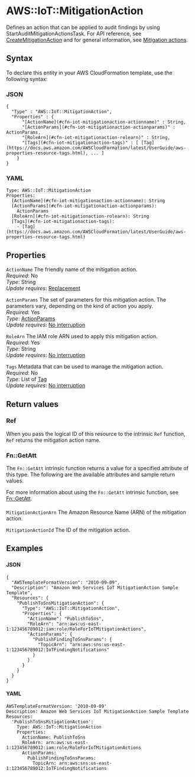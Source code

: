 # AWS::IoT::MitigationAction<a name="aws-resource-iot-mitigationaction"></a>

Defines an action that can be applied to audit findings by using StartAuditMitigationActionsTask\. For API reference, see [CreateMitigationAction](https://docs.aws.amazon.com/iot/latest/apireference/API_CreateMitigationAction.html) and for general information, see [Mitigation actions](https://docs.aws.amazon.com/iot/latest/developerguide/dd-mitigation-actions.html)\.

## Syntax<a name="aws-resource-iot-mitigationaction-syntax"></a>

To declare this entity in your AWS CloudFormation template, use the following syntax:

### JSON<a name="aws-resource-iot-mitigationaction-syntax.json"></a>

```
{
  "Type" : "AWS::IoT::MitigationAction",
  "Properties" : {
      "[ActionName](#cfn-iot-mitigationaction-actionname)" : String,
      "[ActionParams](#cfn-iot-mitigationaction-actionparams)" : ActionParams,
      "[RoleArn](#cfn-iot-mitigationaction-rolearn)" : String,
      "[Tags](#cfn-iot-mitigationaction-tags)" : [ [Tag](https://docs.aws.amazon.com/AWSCloudFormation/latest/UserGuide/aws-properties-resource-tags.html), ... ]
    }
}
```

### YAML<a name="aws-resource-iot-mitigationaction-syntax.yaml"></a>

```
Type: AWS::IoT::MitigationAction
Properties: 
  [ActionName](#cfn-iot-mitigationaction-actionname): String
  [ActionParams](#cfn-iot-mitigationaction-actionparams): 
    ActionParams
  [RoleArn](#cfn-iot-mitigationaction-rolearn): String
  [Tags](#cfn-iot-mitigationaction-tags): 
    - [Tag](https://docs.aws.amazon.com/AWSCloudFormation/latest/UserGuide/aws-properties-resource-tags.html)
```

## Properties<a name="aws-resource-iot-mitigationaction-properties"></a>

`ActionName`  <a name="cfn-iot-mitigationaction-actionname"></a>
The friendly name of the mitigation action\.  
*Required*: No  
*Type*: String  
*Update requires*: [Replacement](https://docs.aws.amazon.com/AWSCloudFormation/latest/UserGuide/using-cfn-updating-stacks-update-behaviors.html#update-replacement)

`ActionParams`  <a name="cfn-iot-mitigationaction-actionparams"></a>
The set of parameters for this mitigation action\. The parameters vary, depending on the kind of action you apply\.  
*Required*: Yes  
*Type*: [ActionParams](aws-properties-iot-mitigationaction-actionparams.md)  
*Update requires*: [No interruption](https://docs.aws.amazon.com/AWSCloudFormation/latest/UserGuide/using-cfn-updating-stacks-update-behaviors.html#update-no-interrupt)

`RoleArn`  <a name="cfn-iot-mitigationaction-rolearn"></a>
The IAM role ARN used to apply this mitigation action\.  
*Required*: Yes  
*Type*: String  
*Update requires*: [No interruption](https://docs.aws.amazon.com/AWSCloudFormation/latest/UserGuide/using-cfn-updating-stacks-update-behaviors.html#update-no-interrupt)

`Tags`  <a name="cfn-iot-mitigationaction-tags"></a>
Metadata that can be used to manage the mitigation action\.  
*Required*: No  
*Type*: List of [Tag](https://docs.aws.amazon.com/AWSCloudFormation/latest/UserGuide/aws-properties-resource-tags.html)  
*Update requires*: [No interruption](https://docs.aws.amazon.com/AWSCloudFormation/latest/UserGuide/using-cfn-updating-stacks-update-behaviors.html#update-no-interrupt)

## Return values<a name="aws-resource-iot-mitigationaction-return-values"></a>

### Ref<a name="aws-resource-iot-mitigationaction-return-values-ref"></a>

 When you pass the logical ID of this resource to the intrinsic `Ref` function, `Ref` returns the mitigation action name\.

### Fn::GetAtt<a name="aws-resource-iot-mitigationaction-return-values-fn--getatt"></a>

The `Fn::GetAtt` intrinsic function returns a value for a specified attribute of this type\. The following are the available attributes and sample return values\.

For more information about using the `Fn::GetAtt` intrinsic function, see [Fn::GetAtt](https://docs.aws.amazon.com/AWSCloudFormation/latest/UserGuide/intrinsic-function-reference-getatt.html)\.

#### <a name="aws-resource-iot-mitigationaction-return-values-fn--getatt-fn--getatt"></a>

`MitigationActionArn`  <a name="MitigationActionArn-fn::getatt"></a>
The Amazon Resource Name \(ARN\) of the mitigation action\.

`MitigationActionId`  <a name="MitigationActionId-fn::getatt"></a>
The ID of the mitigation action\.

## Examples<a name="aws-resource-iot-mitigationaction--examples"></a>



### <a name="aws-resource-iot-mitigationaction--examples--"></a>



#### JSON<a name="aws-resource-iot-mitigationaction--examples----json"></a>

```
{
  "AWSTemplateFormatVersion": "2010-09-09",
  "Description": "Amazon Web Services IoT MitigationAction Sample Template",
  "Resources": {
    "PublishToSnsMitigationAction": {
      "Type": "AWS::IoT::MitigationAction",
      "Properties": {
        "ActionName": "PublishToSns",
        "RoleArn": "arn:aws:us-east-1:123456789012:iam:role/RoleForIoTMitigationActions",
        "ActionParams": {
          "PublishFindingToSnsParams": {
            "TopicArn": "arn:aws:sns:us-east-1:123456789012:IoTFindingNotifications"
          }
        }
      }
    }
  }
}
```

#### YAML<a name="aws-resource-iot-mitigationaction--examples----yaml"></a>

```
AWSTemplateFormatVersion: '2010-09-09'
Description: Amazon Web Services IoT MitigationAction Sample Template
Resources:
  'PublishToSnsMitigationAction':
    Type: AWS::IoT::MitigationAction
    Properties:
      ActionName: PublishToSns
      RoleArn: arn:aws:us-east-1:123456789012:iam:role/RoleForIoTMitigationActions
      ActionParams:
        PublishFindingToSnsParams:
          TopicArn: arn:aws:sns:us-east-1:123456789012:IoTFindingNotifications
```